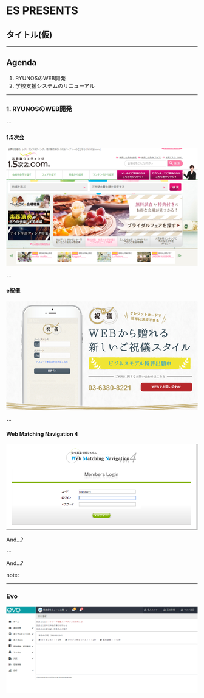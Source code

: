 # ES PRESENTS
## タイトル(仮)

---

## Agenda
1. RYUNOSのWEB開発
2. 学校支援システムのリニューアル

---

### 1. RYUNOSのWEB開発

--

#### 1.5次会
![1.5次会](../images/introduction/ittengo.png)

--

#### e祝儀
![e祝儀](../images/introduction/e-syugi.png)

--

#### Web Matching Navigation 4
![mn4](../images/introduction/mn4.png)

 <p class="fragment grow">And...?</p>
--

And...?

note:

---

### Evo
![EvoLogo](../images/evo/evo-top.png)
